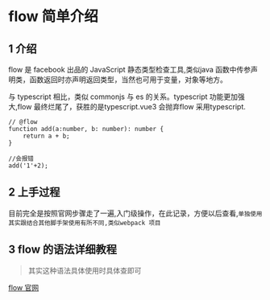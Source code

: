 # flow 简单介绍

## 1 介绍

flow 是 facebook 出品的 JavaScript 静态类型检查工具,类似java 函数中传参声明类，函数返回时亦声明返回类型，当然也可用于变量，对象等地方。

与 typescript 相比，类似 commonjs 与 es 的关系。typescript 功能更加强大,flow 最终烂尾了，获胜的是typescript.vue3 会抛弃flow 采用typescript.

```
// @flow
function add(a:number, b: number): number {
    return a + b;
}

//会报错
add('1'+2);

```

## 2 上手过程

目前完全是按照官网步骤走了一遍,入门级操作，在此记录，方便以后查看,`单独使用其实跟结合其他脚手架使用有所不同,类似webpack 项目`


## 3 flow 的语法详细教程
>其实这种语法具体使用时具体查即可

[flow 官网](https://flow.org/en/)

